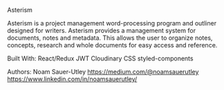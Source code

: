 Asterism

Asterism is a  project management word-processing program and outliner designed for writers. Asterism provides a management system for documents, notes and metadata. This allows the user to organize notes, concepts, research and whole documents for easy access and reference.

Built With:
React/Redux
JWT
Cloudinary 
CSS
styled-components

Authors:
Noam Sauer-Utley
https://medium.com/@noamsauerutley
https://www.linkedin.com/in/noamsauerutley/
